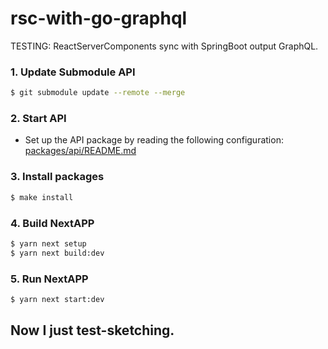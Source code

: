 # rsc-with-go-graphql
TESTING: ReactServerComponents sync with SpringBoot output GraphQL.

### 1. Update Submodule API

```sh
$ git submodule update --remote --merge
```

### 2. Start API
  - Set up the API package by reading the following configuration:
    [packages/api/README.md]([packages/api/README.md](https://github.com/sujii/go-graphql-jwt-api/blob/7c42b7ed33e740ac6c22b126a89ed1225d3ebb3e/README.md))

### 3. Install packages

```sh
$ make install
```

### 4. Build NextAPP

```sh
$ yarn next setup
$ yarn next build:dev
```

### 5. Run NextAPP

```sh
$ yarn next start:dev
```

## Now I just test-sketching.
